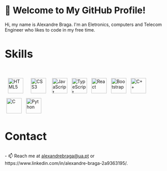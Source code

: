 # 👋 Welcome to My GitHub Profile!

Hi, my name is Alexandre Braga. I'm an Eletronics, computers and Telecom Engineer who likes to code in my free time.

<div style="line-height: 2.5; padding: 10px 0; font-size: 34px;"><strong>Skills</strong></div>

<div>

  <!-- First Row: Web Fundamentals -->
  <a href="https://developer.mozilla.org/en-US/docs/Web/HTML" title="HTML5"><img src="https://raw.githubusercontent.com/danielcranney/readme-generator/main/public/icons/skills/html5-colored.svg" alt="HTML5" height="48" style="margin: 10px;"></a>
  <a href="https://developer.mozilla.org/en-US/docs/Web/CSS" title="CSS3"><img src="https://raw.githubusercontent.com/danielcranney/readme-generator/main/public/icons/skills/css3-colored.svg" alt="CSS3" height="48" style="margin: 10px;"></a>
  <a href="https://developer.mozilla.org/en-US/docs/Web/JavaScript" title="JavaScript"><img src="https://raw.githubusercontent.com/danielcranney/readme-generator/main/public/icons/skills/javascript-colored.svg" alt="JavaScript" height="48" style="margin: 5px;"></a>
  <a href="https://www.typescriptlang.org/" title="TypeScript"><img src="https://raw.githubusercontent.com/danielcranney/readme-generator/main/public/icons/skills/typescript-colored.svg" alt="TypeScript" height="48" style="margin: 5px;"></a>
  <a href="https://react.dev/" title="React"><img src="https://raw.githubusercontent.com/danielcranney/readme-generator/main/public/icons/skills/react-colored.svg" alt="React" height="48" style="margin: 5px;"></a>
  <a href="https://getbootstrap.com/" tittle="Bootstrap"><img src="https://raw.githubusercontent.com/danielcranney/readme-generator/main/public/icons/skills/bootstrap-colored.svg" alt="Bootstrap" height="48" style="margin: 5px;"></a>
  <a href="https://en.cppreference.com/w/" title="C++"><img src="https://raw.githubusercontent.com/danielcranney/readme-generator/main/public/icons/skills/cplusplus-colored.svg" alt="C++" height="48" style="margin: 5px;"></a>
  <a href="https://en.cppreference.com/w/c" title="C"><img src="https://raw.githubusercontent.com/danielcranney/readme-generator/main/public/icons/skills/c-colored.svg" alt="C" height="48" style="margin: 5px;"></a>
  <a href="https://www.python.org/" title="Python"><img src="https://raw.githubusercontent.com/danielcranney/readme-generator/main/public/icons/skills/python-colored.svg" alt="Python" height="48" style="margin: 5px;"></a>
</div>

<div style="line-height: 2.5; padding: 10px 0; font-size: 34px;"><strong>Contact</strong></div>
- 📫 Reach me at <a href="mailto:alexandrebraga@ua.pt">alexandrebraga@ua.pt</a> or https://www.linkedin.com/in/alexandre-braga-2a9363195/.
